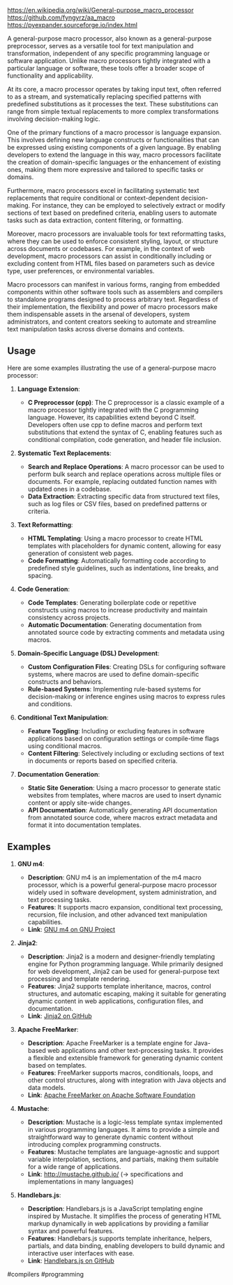 https://en.wikipedia.org/wiki/General-purpose_macro_processor
https://github.com/fyngyrz/aa_macro
https://pyexpander.sourceforge.io/index.html

A general-purpose macro processor, also known as a general-purpose preprocessor, serves as a versatile tool for text manipulation and transformation, independent of any specific programming language or software application. Unlike macro processors tightly integrated with a particular language or software, these tools offer a broader scope of functionality and applicability.

At its core, a macro processor operates by taking input text, often referred to as a stream, and systematically replacing specified patterns with predefined substitutions as it processes the text. These substitutions can range from simple textual replacements to more complex transformations involving decision-making logic.

One of the primary functions of a macro processor is language expansion. This involves defining new language constructs or functionalities that can be expressed using existing components of a given language. By enabling developers to extend the language in this way, macro processors facilitate the creation of domain-specific languages or the enhancement of existing ones, making them more expressive and tailored to specific tasks or domains.

Furthermore, macro processors excel in facilitating systematic text replacements that require conditional or context-dependent decision-making. For instance, they can be employed to selectively extract or modify sections of text based on predefined criteria, enabling users to automate tasks such as data extraction, content filtering, or formatting.

Moreover, macro processors are invaluable tools for text reformatting tasks, where they can be used to enforce consistent styling, layout, or structure across documents or codebases. For example, in the context of web development, macro processors can assist in conditionally including or excluding content from HTML files based on parameters such as device type, user preferences, or environmental variables.

Macro processors can manifest in various forms, ranging from embedded components within other software tools such as assemblers and compilers to standalone programs designed to process arbitrary text. Regardless of their implementation, the flexibility and power of macro processors make them indispensable assets in the arsenal of developers, system administrators, and content creators seeking to automate and streamline text manipulation tasks across diverse domains and contexts.

## Usage

Here are some examples illustrating the use of a general-purpose macro processor:

1. **Language Extension**:
   - **C Preprocessor (cpp)**: The C preprocessor is a classic example of a macro processor tightly integrated with the C programming language. However, its capabilities extend beyond C itself. Developers often use cpp to define macros and perform text substitutions that extend the syntax of C, enabling features such as conditional compilation, code generation, and header file inclusion.

2. **Systematic Text Replacements**:
   - **Search and Replace Operations**: A macro processor can be used to perform bulk search and replace operations across multiple files or documents. For example, replacing outdated function names with updated ones in a codebase.
   - **Data Extraction**: Extracting specific data from structured text files, such as log files or CSV files, based on predefined patterns or criteria.

3. **Text Reformatting**:
   - **HTML Templating**: Using a macro processor to create HTML templates with placeholders for dynamic content, allowing for easy generation of consistent web pages.
   - **Code Formatting**: Automatically formatting code according to predefined style guidelines, such as indentations, line breaks, and spacing.

4. **Code Generation**:
   - **Code Templates**: Generating boilerplate code or repetitive constructs using macros to increase productivity and maintain consistency across projects.
   - **Automatic Documentation**: Generating documentation from annotated source code by extracting comments and metadata using macros.

5. **Domain-Specific Language (DSL) Development**:
   - **Custom Configuration Files**: Creating DSLs for configuring software systems, where macros are used to define domain-specific constructs and behaviors.
   - **Rule-based Systems**: Implementing rule-based systems for decision-making or inference engines using macros to express rules and conditions.

6. **Conditional Text Manipulation**:
   - **Feature Toggling**: Including or excluding features in software applications based on configuration settings or compile-time flags using conditional macros.
   - **Content Filtering**: Selectively including or excluding sections of text in documents or reports based on specified criteria.

7. **Documentation Generation**:
   - **Static Site Generation**: Using a macro processor to generate static websites from templates, where macros are used to insert dynamic content or apply site-wide changes.
   - **API Documentation**: Automatically generating API documentation from annotated source code, where macros extract metadata and format it into documentation templates.

## Examples

1. **GNU m4**:
   - **Description**: GNU m4 is an implementation of the m4 macro processor, which is a powerful general-purpose macro processor widely used in software development, system administration, and text processing tasks.
   - **Features**: It supports macro expansion, conditional text processing, recursion, file inclusion, and other advanced text manipulation capabilities.
   - **Link**: [GNU m4 on GNU Project](https://www.gnu.org/software/m4/)

2. **Jinja2**:
   - **Description**: Jinja2 is a modern and designer-friendly templating engine for Python programming language. While primarily designed for web development, Jinja2 can be used for general-purpose text processing and template rendering.
   - **Features**: Jinja2 supports template inheritance, macros, control structures, and automatic escaping, making it suitable for generating dynamic content in web applications, configuration files, and documentation.
   - **Link**: [Jinja2 on GitHub](https://github.com/pallets/jinja)

3. **Apache FreeMarker**:
   - **Description**: Apache FreeMarker is a template engine for Java-based web applications and other text-processing tasks. It provides a flexible and extensible framework for generating dynamic content based on templates.
   - **Features**: FreeMarker supports macros, conditionals, loops, and other control structures, along with integration with Java objects and data models.
   - **Link**: [Apache FreeMarker on Apache Software Foundation](https://freemarker.apache.org/)

4. **Mustache**:
   - **Description**: Mustache is a logic-less template syntax implemented in various programming languages. It aims to provide a simple and straightforward way to generate dynamic content without introducing complex programming constructs.
   - **Features**: Mustache templates are language-agnostic and support variable interpolation, sections, and partials, making them suitable for a wide range of applications.
   - **Link**: http://mustache.github.io/ (→ specifications and implementations in many languages)

5. **Handlebars.js**:
   - **Description**: Handlebars.js is a JavaScript templating engine inspired by Mustache. It simplifies the process of generating HTML markup dynamically in web applications by providing a familiar syntax and powerful features.
   - **Features**: Handlebars.js supports template inheritance, helpers, partials, and data binding, enabling developers to build dynamic and interactive user interfaces with ease.
   - **Link**: [Handlebars.js on GitHub](https://github.com/handlebars-lang/handlebars.js/)

<!-- Keywords -->
#compilers #programming
<!-- /Keywords -->

